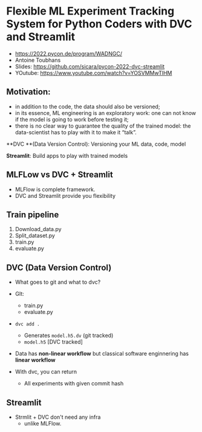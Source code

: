 # Flexible ML Experiment Tracking System for Python Coders with DVC and Streamlit

- https://2022.pycon.de/program/WADNGC/
- Antoine Toubhans
- Slides: https://github.com/sicara/pycon-2022-dvc-streamlit
- YOutube: https://www.youtube.com/watch?v=YOSVMMwTlHM



## Motivation:

- in addition to the code, the data should also be versioned;
- in its essence, ML engineering is an exploratory work: one can not know if the model is going to work before testing it;
- there is no clear way to guarantee the quality of the trained model: the data-scientist has to play with it to make it “talk”.

**DVC **(Data Version Control): Versioning your ML data, code, model

**Streamlit**: Build apps to play with trained models



## MLFLow vs DVC + Streamlit

- MLFlow is complete framework.
- DVC and Streamlit provide you flexibility

## Train pipeline

1. Download_data.py
2. Split_dataset.py
3. train.py
4. evaluate.py



## DVC (Data Version Control)

- What goes to git and what to dvc?
- GIt: 
  - train.py
  - evaluate.py
- `dvc add .`
  - Generates `model.h5.dv` (git tracked)
  - `model.h5` [DVC tracked]

- Data has **non-linear workflow** but classical software enginnering has **linear workflow**

- With dvc, you can return
  - All experiments with given commit hash



## Streamlit

- Strmlit  + DVC don't need any infra
  - unlike MLFlow.
